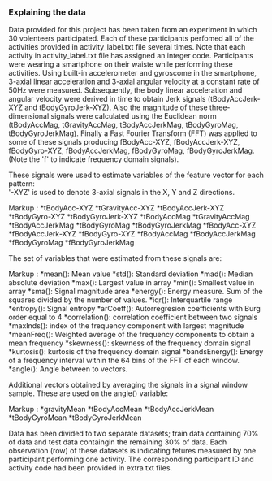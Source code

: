 ### Explaining the data

Data provided for this project has been taken from an experiment in which 30 volenteers participated. Each of these
participants perfomed all of the activities provided in activity_label.txt file several times. Note that each 
activity in activity_label.txt file has assigned an integer code. Participants were wearing a smartphone on their 
waiste while performing these activities. Using built-in accelerometer and gyroscome in the smartphone, 3-axial linear
acceleration and 3-axial angular velocity at a constant rate of 50Hz were measured. 
Subsequently, the body linear acceleration and angular velocity were derived in time to obtain Jerk
signals (tBodyAccJerk-XYZ and tBodyGyroJerk-XYZ). Also the magnitude of these three-dimensional signals were
calculated using the Euclidean norm (tBodyAccMag, tGravityAccMag, tBodyAccJerkMag, tBodyGyroMag, tBodyGyroJerkMag).
Finally a Fast Fourier Transform (FFT) was applied to some of these signals producing fBodyAcc-XYZ,
fBodyAccJerk-XYZ, fBodyGyro-XYZ, fBodyAccJerkMag, fBodyGyroMag, fBodyGyroJerkMag. (Note the 'f' to indicate
frequency domain signals). 

These signals were used to estimate variables of the feature vector for each pattern:  
'-XYZ' is used to denote 3-axial signals in the X, Y and Z directions.

Markup : *tBodyAcc-XYZ
         *tGravityAcc-XYZ
         *tBodyAccJerk-XYZ
         *tBodyGyro-XYZ
         *tBodyGyroJerk-XYZ
         *tBodyAccMag
         *tGravityAccMag
         *tBodyAccJerkMag
         *tBodyGyroMag
         *tBodyGyroJerkMag
         *fBodyAcc-XYZ
         *fBodyAccJerk-XYZ
         *fBodyGyro-XYZ
         *fBodyAccMag
         *fBodyAccJerkMag
         *fBodyGyroMag
         *fBodyGyroJerkMag

The set of variables that were estimated from these signals are: 

Markup : *mean(): Mean value
         *std(): Standard deviation
         *mad(): Median absolute deviation 
         *max(): Largest value in array
         *min(): Smallest value in array
         *sma(): Signal magnitude area
         *energy(): Energy measure. Sum of the squares divided by the number of values. 
         *iqr(): Interquartile range 
         *entropy(): Signal entropy
         *arCoeff(): Autorregresion coefficients with Burg order equal to 4
         *correlation(): correlation coefficient between two signals
         *maxInds(): index of the frequency component with largest magnitude
         *meanFreq(): Weighted average of the frequency components to obtain a mean frequency
         *skewness(): skewness of the frequency domain signal 
         *kurtosis(): kurtosis of the frequency domain signal 
         *bandsEnergy(): Energy of a frequency interval within the 64 bins of the FFT of each window.
         *angle(): Angle between to vectors.

Additional vectors obtained by averaging the signals in a signal window sample. These are used on the angle() variable:

Markup : *gravityMean
         *tBodyAccMean
         *tBodyAccJerkMean
         *tBodyGyroMean
         *tBodyGyroJerkMean


Data has been divided to two separate datasets; train data containing 70% of data and test data containgin the
remaining 30% of data. Each observation (row) of these datasets is indicating fetures measured by one participant 
performing one activity. The corresponding participant ID and activity code had been provided in extra txt files.